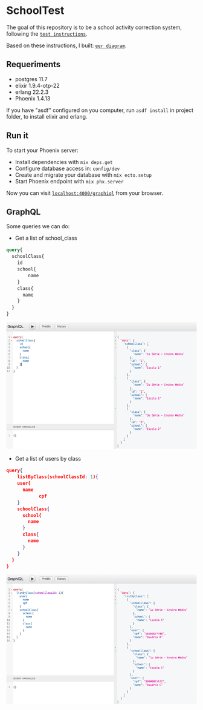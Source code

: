 # SchoolTest
The goal of this repository is to be a school activity correction system, following the [`test instructions`](.github/test_arvore.md).

Based on these instructions, I built: [`eer diagram`](.github/diagram.png).

## Requeriments
  * postgres 11.7
  * elixir 1.9.4-otp-22 
  * erlang 22.2.3
  * Phoenix 1.4.13
  

  If you have "asdf" configured on you computer, run ``` asdf install ``` in project folder, to install elixir and erlang.

## Run it
To start your Phoenix server:

  * Install dependencies with `mix deps.get`
  * Configure database access in: `config/dev`
  * Create and migrate your database with `mix ecto.setup`
  * Start Phoenix endpoint with `mix phx.server`

Now you can visit [`localhost:4000/graphiql`](http://localhost:4000/graphiql) from your browser.

## GraphQL
Some queries we can do:

* Get a list of school_class
```graphql
query{
  schoolClass{
    id
    school{
    	name
    }
    class{
      name
    }
  }
}
```
<img src=".github/list_schoolClass.png" />

* Get a list of users by class
```json
query{
	listByClass(schoolClassId: 1){
    user{
      name
			cpf
    }
    schoolClass{
      school{
        name
      }
      class{
        name
      }
    }
  }
}
```
<img src=".github/listByClass.png" />
